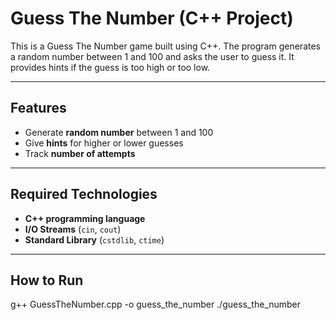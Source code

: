 # Guess The Number (C++ Project)

This is a Guess The Number game built using C++. The program generates a random number between 1 and 100 and asks the user to guess it. It provides hints if the guess is too high or too low.

---

## Features
- Generate **random number** between 1 and 100
- Give **hints** for higher or lower guesses
- Track **number of attempts**

---

## Required Technologies
- **C++ programming language**  
- **I/O Streams** (`cin`, `cout`)  
- **Standard Library** (`cstdlib`, `ctime`)  

---

## How to Run
g++ GuessTheNumber.cpp -o guess_the_number
./guess_the_number
